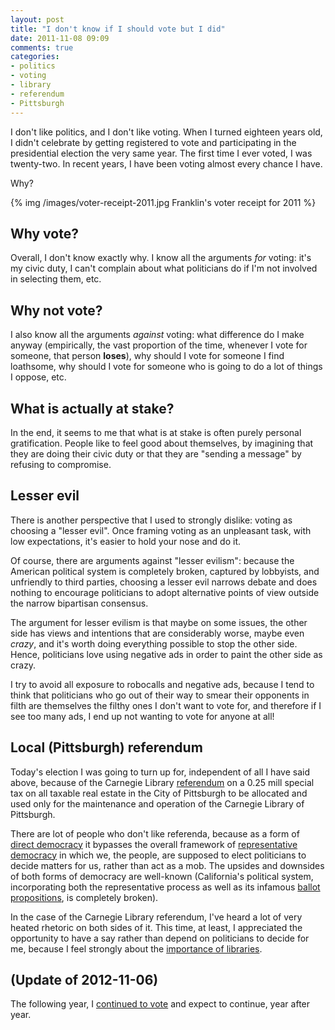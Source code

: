```yaml
---
layout: post
title: "I don't know if I should vote but I did"
date: 2011-11-08 09:09
comments: true
categories:
- politics
- voting
- library
- referendum
- Pittsburgh
---
```

I don't like politics, and I don't like voting. When I turned eighteen years old, I didn't celebrate by getting registered to vote and participating in the presidential election the very same year. The first time I ever voted, I was twenty-two. In recent years, I have been voting almost every chance I have.

Why?

{% img /images/voter-receipt-2011.jpg Franklin's voter receipt for 2011 %}

<!--more-->

## Why vote?

Overall, I don't know exactly why. I know all the arguments *for* voting: it's my civic duty, I can't complain about what politicians do if I'm not involved in selecting them, etc.

## Why not vote?

I also know all the arguments *against* voting: what difference do I make anyway (empirically, the vast proportion of the time, whenever I vote for someone, that person **loses**), why should I vote for someone I find loathsome, why should I vote for someone who is going to do a lot of things I oppose, etc.

## What is actually at stake?

In the end, it seems to me that what is at stake is often purely personal gratification. People like to feel good about themselves, by imagining that they are doing their civic duty or that they are "sending a message" by refusing to compromise.

## Lesser evil

There is another perspective that I used to strongly dislike: voting as choosing a "lesser evil". Once framing voting as an unpleasant task, with low expectations, it's easier to hold your nose and do it.

Of course, there are arguments against "lesser evilism": because the American political system is completely broken, captured by lobbyists, and unfriendly to third parties, choosing a lesser evil narrows debate and does nothing to encourage politicians to adopt alternative points of view outside the narrow bipartisan consensus.

The argument for lesser evilism is that maybe on some issues, the other side has views and intentions that are considerably worse, maybe even *crazy*, and it's worth doing everything possible to stop the other side. Hence, politicians love using negative ads in order to paint the other side as crazy.

I try to avoid all exposure to robocalls and negative ads, because I tend to think that politicians who go out of their way to smear their opponents in filth are themselves the filthy ones I don't want to vote for, and therefore if I see too many ads, I end up not wanting to vote for anyone at all!

## Local (Pittsburgh) referendum

Today's election I was going to turn up for, independent of all I have said above, because of the Carnegie Library [referendum](http://en.wikipedia.org/wiki/Referendum) on a 0.25 mill special tax on all taxable real estate in the City of Pittsburgh to be allocated and used only for the maintenance and operation of the Carnegie Library of Pittsburgh.

There are lot of people who don't like referenda, because as a form of [direct democracy](http://en.wikipedia.org/wiki/Direct_democracy) it bypasses the overall framework of [representative democracy](http://en.wikipedia.org/wiki/Representative_democracy) in which we, the people, are supposed to elect politicians to decide matters for us, rather than act as a mob. The upsides and downsides of both forms of democracy are well-known (California's political system, incorporating both the representative process as well as its infamous [ballot propositions](http://en.wikipedia.org/wiki/California_ballot_proposition), is completely broken).

In the case of the Carnegie Library referendum, I've heard a lot of very heated rhetoric on both sides of it. This time, at least, I appreciated the opportunity to have a say rather than depend on politicians to decide for me, because I feel strongly about the [importance of libraries](/blog/2011/09/30/free-to-the-people-since-1895/).

## (Update of 2012-11-06)

The following year, I [continued to vote](/blog/2012/11/06/i-decided-to-resign-myself-to-continue-voting/) and expect to continue, year after year.
